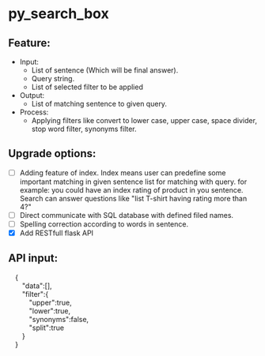 # py_search_box
## Feature:  
- Input: 
  - List of sentence (Which will be final answer).
  - Query string.
  - List of selected filter to be applied
- Output:
  - List of matching sentence to given query.
- Process:
  - Applying filters like convert to lower case, upper case, space divider, stop word filter, synonyms filter.

## Upgrade options:
  - [ ] Adding feature of index. Index means user can predefine some important matching in given sentence list for matching with query. for example: you could have an index rating of product in you sentence. Search can answer questions like "list T-shirt having rating more than 4?"
  - [ ] Direct communicate with SQL database with defined filed names.
  - [ ] Spelling correction according to words in sentence.
  - [x] Add RESTfull flask API

## API input:
&emsp;{<br>
&emsp;&emsp;"data":[],<br>
&emsp;&emsp;"filter":{<br>
&emsp;&emsp;&emsp;"upper":true,<br>
&emsp;&emsp;&emsp;"lower":true,<br>
&emsp;&emsp;&emsp;"synonyms":false,<br>
&emsp;&emsp;&emsp;"split":true<br>
&emsp;&emsp;}<br>
&emsp;}
